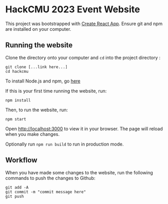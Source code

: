 # HackCMU 2023 Event Website 
This project was bootstrapped with [Create React App](https://github.com/facebook/create-react-app). Ensure git and npm are installed on your computer. 

## Running the website
Clone the directory onto your computer and ```cd``` into the project directory :
```
git clone [...link here...]
cd hackcmu
```

To install Node.js and npm, go [here](https://nodejs.org/en/download/)

If this is your first time running the website, run:

```
npm install
```
Then, to run the website, run:
```
npm start
```
Open [http://localhost:3000](http://localhost:3000) to view it in your browser. The page will reload when you make changes.

Optionally run ```npm run build``` to run in production mode.

## Workflow
When you have made some changes to the website, run the following commands to push the changes to Github:
```
git add -A
git commit -m "commit message here"
git push
```


